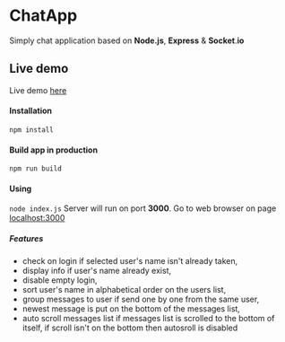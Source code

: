 # ChatApp
Simply chat application based on **Node.js**, **Express** & **Socket**.**io** 

## Live demo

Live demo [here](https://toychat.herokuapp.com/) 

#### Installation

`npm install`

#### Build app in production
`npm run build`

#### Using
`node index.js`
Server will run on port **3000**. Go to web browser on page [localhost:3000](http://localhost:3000)

##### Features
- check on login if selected user's name isn't already taken,
- display info if user's name already exist,
- disable empty login,
- sort user's name in alphabetical order on the users list,
- group messages to user if send one by one from the same user,
- newest message is put on the bottom of the messages list,
- auto scroll messages list if messages list is scrolled to the bottom of itself, if scroll isn't on the bottom then autosroll is disabled



